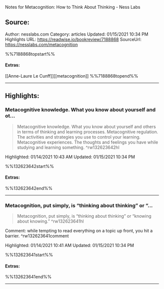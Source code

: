 Notes for Metacognition: How to Think About Thinking - Ness Labs

## Source:
Author: nesslabs.com
Category: articles
Updated: 01/15/2021 10:34 PM
Highlights URL: https://readwise.io/bookreview/7188868
SourceUrl: https://nesslabs.com/metacognition

%%7188868topstart%%
#### Extras:
[[Anne-Laure Le Cunff]][[metacognition]]
%%7188868topend%%


 
-----
 ## Highlights:

### Metacognitive knowledge. What you know about yourself and ot...
>Metacognitive knowledge. What you know about yourself and others in terms of thinking and learning processes.
Metacognitive regulation. The activities and strategies you use to control your learning.
Metacognitive experiences. The thoughts and feelings you have while studying and learning something. ^rw132623642hl


Highlighted: 01/14/2021 10:43 AM
Updated: 01/15/2021 10:34 PM

%%132623642start%%
#### Extras:

%%132623642end%%



------

### Metacognition, put simply, is “thinking about thinking” or “...
>Metacognition, put simply, is “thinking about thinking” or “knowing about knowing.” ^rw132623641hl

Comment: while tempting to read everything on a topic up front, you hit a barrier. ^rw132623641comment

Highlighted: 01/14/2021 10:41 AM
Updated: 01/15/2021 10:34 PM

%%132623641start%%
#### Extras:

%%132623641end%%



------

